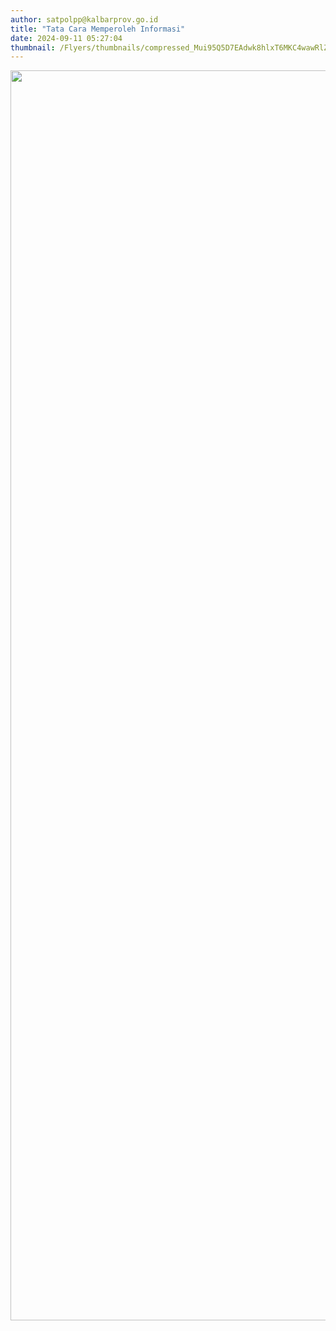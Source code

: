 ```yaml
---
author: satpolpp@kalbarprov.go.id
title: "Tata Cara Memperoleh Informasi"
date: 2024-09-11 05:27:04
thumbnail: /Flyers/thumbnails/compressed_Mui95Q5D7EAdwk8hlxT6MKC4wawRlZLLJSNo4Qj8.jpg
---
```

<p><img src="/images/3yAPNdgfp3hBwIZauXVX.jpg" width="1414" height="2000" alt="" /></p>
